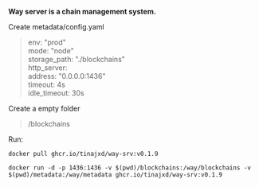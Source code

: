 **Way server is a chain management system.**

Create metadata/config.yaml  
>env: "prod"  
mode: "node"  
storage_path: "./blockchains"  
http_server:  
  address: "0.0.0.0:1436"  
  timeout: 4s  
  idle_timeout: 30s  
  
Create a empty folder 
>/blockchains  
  
Run: 
```console
docker pull ghcr.io/tinajxd/way-srv:v0.1.9  
```
```console
docker run -d -p 1436:1436 -v $(pwd)/blockchains:/way/blockchains -v $(pwd)/metadata:/way/metadata ghcr.io/tinajxd/way-srv:v0.1.9  
```